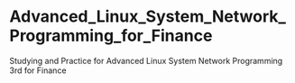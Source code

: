 # Advanced_Linux_System_Network_Programming_for_Finance
 Studying and Practice for Advanced Linux System Network Programming 3rd for Finance
